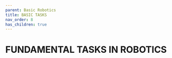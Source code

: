 ```yaml
---
parent: Basic Robotics
title: BASIC TASKS
nav_order: 8
has_children: true
---
```



 FUNDAMENTAL TASKS IN ROBOTICS
================================================================================

